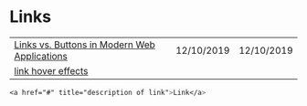 # Links

|  |  |  |
| :--- | :--- | :--- |
| [Links vs. Buttons in Modern Web Applications](https://marcysutton.com/links-vs-buttons-in-modern-web-applications) | 12/10/2019 | 12/10/2019 |
| [link hover effects](https://tympanus.net/Development/CreativeLinkEffects/#cl-effect-17) |  |  |

```css
<a href="#" title="description of link">Link</a>
```

